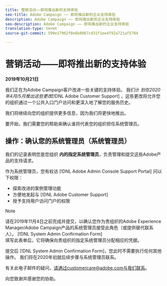 ```yaml
---
title: 营销活动——即将推出新的支持体验
seo-title: Adobe Campaign —— 即将推出新的企业支持体验
description: Adobe Campaign —— 即将推出新的企业支持体验
seo-description: Adobe Campaign —— 即将推出新的企业支持体验
translation-type: tm+mt
source-git-commit: 599e17962f0e6b8067cd31f1ee4f92a721af5784

---
```



# 营销活动——即将推出新的支持体验

**2019年10月21日**

我们正在为Adobe Campaign客户改进一些关键的支持体验。 我们计 *划在2020年4月/5月推出这些更改*[!DNL Adobe Customer Support] ，这些更改将允许您的组织通过一个公共入口门户访问和更深入地了解您的服务历史。

我们将继续向您的组织提供更多信息，因为我们将更快地推出。

要开始，我们需要您的帮助来确认谁将代表您的组织担任系统管理员。

## 操作：确认您的系统管理员（系统管理员）

我们的记录表明您是您组织 **内的指定系统管理员**，负责管理和提交这些Adobe产品的支持请求。

作为系统管理员，您有权访 [!DNL Adobe Admin Console Support Portal] 问以下权限：

* 探索改进的案例管理功能
* 方便地发起与 [!DNL Adobe Customer Support]
* 授予支持用户访问门户的权限

>[!NOTE]
>请在2019年11月4日之前完成并提交，以确认您作为贵组织的Adobe Experience Manager/Adobe Campaign产品的系统管理员接受此角色（或提供替代联系人）。 [!DNL System Admin Confirmation Form]\
>填写此表单后，它将确保向贵组织的指定系统管理员分配相应的凭据。

提交后 [!DNL System Admin Confirmation Form]，您此时不需要执行任何其他操作。  我们将在2020年初就后续步骤与系统管理员联系。

有关此电子邮件的疑问，请通过customercare@adobe.com与我们联系。

向您致谢并感谢您的协助。
